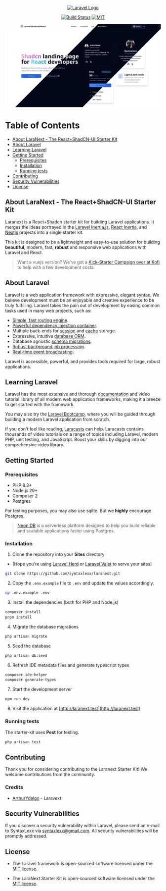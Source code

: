 <p align="center"><a href="https://laravel.com" target="_blank"><img src="https://raw.githubusercontent.com/laravel/art/master/logo-lockup/5%20SVG/2%20CMYK/1%20Full%20Color/laravel-logolockup-cmyk-red.svg" width="400" alt="Laravel Logo"></a></p>

<p align="center">
<a href="https://github.com/syntaxlexx/laranext/actions"><img src="https://github.com/syntaxlexx/laranext/actions/workflows/deploy.yml/badge.svg?branch=main" alt="Build Status"></a>
<a href="https://opensource.org/licenses/MIT"><img src="https://img.shields.io/badge/License-MIT-yellow.svg" alt="MIT"></a>
</p>

![LaraNext](public/screenshot.jpg)

# Table of Contents
- [About LaraNext - The React+ShadCN-UI Starter Kit](#about-laranext---the-reactshadcn-ui-starter-kit)
- [About Laravel](#about-laravel)
- [Learning Laravel](#learning-laravel)
- [Getting Started](#getting-started)
  - [Prerequisites](#prerequisites)
  - [Installation](#installation)
  - [Running tests](#running-tests)
- [Contributing](#contributing)
- [Security Vulnerabilities](#security-vulnerabilities)
- [License](#license)


## About LaraNext - The React+ShadCN-UI Starter Kit
Laranext is a React+Shadcn starter kit for building Laravel applications. It merges the ideas portrayed in the [Laravel Inertia.js](https://github.com/inertiajs/inertia-next), [React Inertia](https://github.com/inertiajs/react-inertia), and [Nextjs](https://nextjs.org/) projects into a single starter kit. 

This kit is designed to be a lightweight and easy-to-use solution for building **beautiful**, modern, fast, **robust** and responsive web applications with Laravel and React.

>Want a vuejs version? We've got a [Kick-Starter Campaign over at Kofi](https://ko-fi.com/acelords) to help with a few development costs.

## About Laravel

Laravel is a web application framework with expressive, elegant syntax. We believe development must be an enjoyable and creative experience to be truly fulfilling. Laravel takes the pain out of development by easing common tasks used in many web projects, such as:

- [Simple, fast routing engine](https://laravel.com/docs/routing).
- [Powerful dependency injection container](https://laravel.com/docs/container).
- Multiple back-ends for [session](https://laravel.com/docs/session) and [cache](https://laravel.com/docs/cache) storage.
- Expressive, intuitive [database ORM](https://laravel.com/docs/eloquent).
- Database agnostic [schema migrations](https://laravel.com/docs/migrations).
- [Robust background job processing](https://laravel.com/docs/queues).
- [Real-time event broadcasting](https://laravel.com/docs/broadcasting).

Laravel is accessible, powerful, and provides tools required for large, robust applications.

## Learning Laravel

Laravel has the most extensive and thorough [documentation](https://laravel.com/docs) and video tutorial library of all modern web application frameworks, making it a breeze to get started with the framework.

You may also try the [Laravel Bootcamp](https://bootcamp.laravel.com), where you will be guided through building a modern Laravel application from scratch.

If you don't feel like reading, [Laracasts](https://laracasts.com) can help. Laracasts contains thousands of video tutorials on a range of topics including Laravel, modern PHP, unit testing, and JavaScript. Boost your skills by digging into our comprehensive video library.

## Getting Started

### Prerequisites

- PHP 8.3+
- Node.js 20+
- Composer 2
- Postgres

For testing purposes, you may also use sqlite. But we **highly** encourage Postgres.
> [Neon DB](https://neon.tech/) is a serverless platform designed to help you build reliable and scalable applications faster using Postgres.

### Installation
1. Clone the repository into your **Sites** directory 
  - (Hope you're using [Laravel Herd](https://herd.laravel.com/)  or [Laravel Valet](https://laravel.com/docs/11.x/valet) to serve your sites)
```bash
git clone https://github.com/syntaxlexx/laranext.git
```
2. Copy the `.env.example` file to `.env` and update the values accordingly.
```bash
cp .env.example .env
```
3. Install the dependencies (both for PHP and Node.js)
```bash
composer install
pnpm install
```
4. Migrate the database migrations
```bash
php artisan migrate
```
5. Seed the database
```bash
php artisan db:seed
```
6. Refresh IDE metadata files and generate typescript types
```bash
composer ide-helper
composer generate-types
```
7. Start the development server
```bash
npm run dev
```
8. Visit the application at [http://laranext.test](http://laranext.test)

### Running tests
The starter-kit uses **Pest** for testing.
```bash
php artisan test
```

## Contributing

Thank you for considering contributing to the Laranext Starter Kit! We welcome contributions from the community.

### Credits
- [ArthurYdalgo](https://github.com/ArthurYdalgo) - Laravext 

## Security Vulnerabilities

If you discover a security vulnerability within Laravel, please send an e-mail to SyntaxLexx via [syntaxlexx@gmail.com](mailto:syntaxlexx@gmail.com). All security vulnerabilities will be promptly addressed.

## License

- The Laravel framework is open-sourced software licensed under the [MIT license](https://opensource.org/licenses/MIT).

- The LaraNext Starter Kit is open-sourced software licensed under the [MIT license](https://opensource.org/licenses/MIT).
